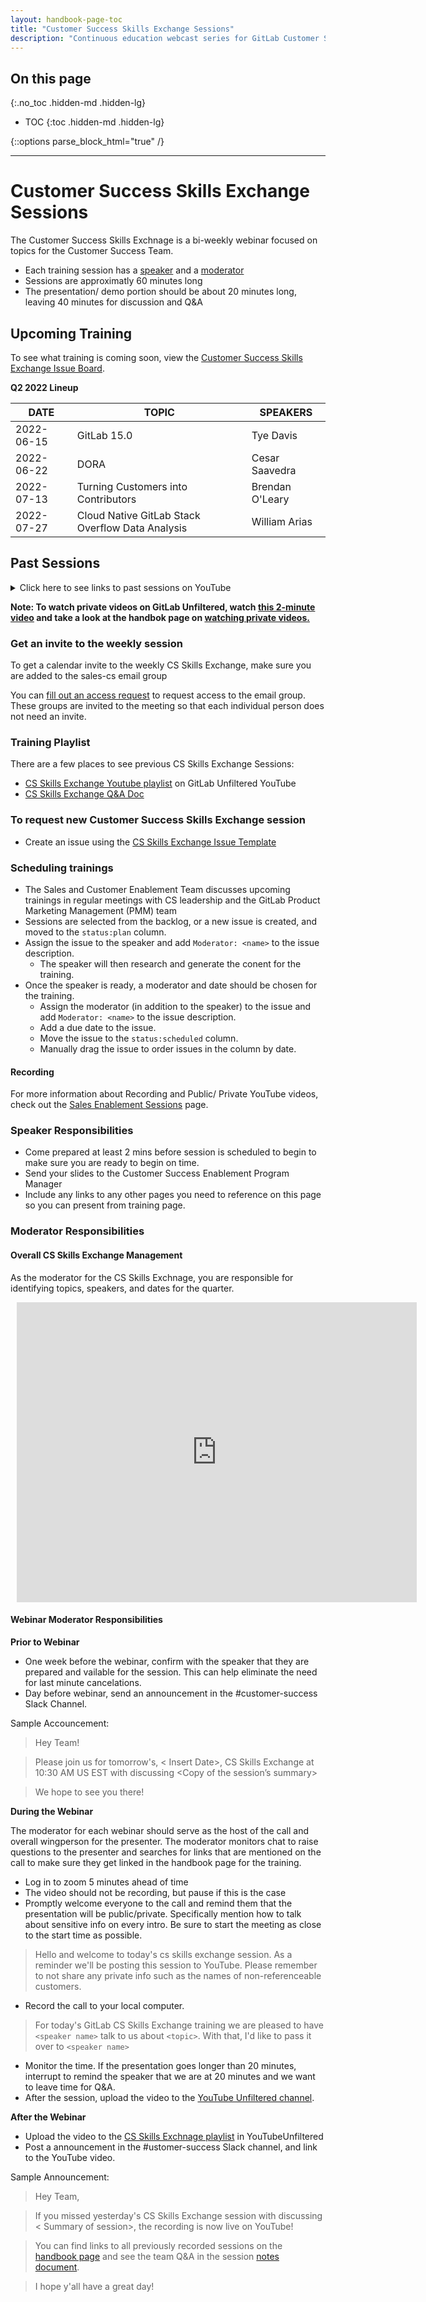 ```yaml
---
layout: handbook-page-toc
title: "Customer Success Skills Exchange Sessions"
description: "Continuous education webcast series for GitLab Customer Success team members"
---
```


## On this page
{:.no_toc .hidden-md .hidden-lg}

- TOC
{:toc .hidden-md .hidden-lg}

{::options parse_block_html="true" /}

---

# Customer Success Skills Exchange Sessions

The Customer Success Skills Exchnage is a bi-weekly webinar focused on topics for the Customer Success Team. 

* Each training session has a [speaker](#speaker-responsibilities) and a [moderator](#moderator-responsibilities)
* Sessions are approximatly 60 minutes long
* The presentation/ demo portion should be about 20 minutes long, leaving 40 minutes for discussion and Q&A


## Upcoming Training
To see what training is coming soon, view the [Customer Success Skills Exchange Issue Board](https://gitlab.com/gitlab-com/sales-team/cs-skills-exchange/-/boards/1414538).

**Q2 2022 Lineup**

| DATE   | TOPIC    | SPEAKERS                                       |
|--------|--------------------------------------------------------------------------|-------------------------------------------------|                            
| 2022-06-15 | GitLab 15.0 | Tye Davis | 
| 2022-06-22 | DORA | Cesar Saavedra | 
| 2022-07-13 | Turning Customers into Contributors | Brendan O'Leary | 
| 2022-07-27 | Cloud Native GitLab Stack Overflow Data Analysis | William Arias | 

## Past Sessions
<details>
<summary markdown="span">Click here to see links to past sessions on YouTube</summary>

| **Date** | **Topic** | **Public or Private** |
| ------   | ------    | ------                |
| 2022-06-01 | **[How to use ‘GitLab Kubernetes Agent Working Examples for Training and Demos’](https://youtu.be/RGs65Zi-Tno)** | Public | 
| 2022-05-18 | **Canceled** | N/A |
| 2022-05-04 | **[Tabnine Integration Overview](https://youtu.be/eO6GruDlz8s)** | Public |
| 2022-04-20 | **[GitLab Agent for Kubernetes and CI/CD tunnel with generic impersonation](https://youtu.be/NysUlIUx434)** |  Public |
| 2022-04-06 | **[App Modernization with Google Cloud Platform](https://youtu.be/LoLaHUUHk1k)** | Public |
| 2022-03-30 | **[Alliances Solution Index](https://youtu.be/sKl-pUNqHC4)** | Public |
| 2022-03-16-17  |  **[GitLab 2022 Sales Kickoff Prework](https://gitlab.edcast.com/insights/ECL-80bd2ef1-0234-4f05-8a02-31c5f056d5a2)**     |    Accelerate is the theme for GitLab SKO 2022 |
| 2022-03-02 | **[Click-through Demos](https://youtu.be/_VMlygiWzPo)**    | Private | 
| 2022-02-16 | **[Enhanced DevSecOps and Compliance Management Demo Environment](https://youtu.be/kXmE7Po_2rc)**     |     Public  |
| 2022-02-02 | **[F.I.R.E. Collaborations - Igniting Inner Sourcing](https://youtu.be/khYtYQ_pCtM)**           |  Public            |
| 2022-01-19 | **[GitLab Environment Toolkit (GET)](https://youtu.be/qzWxOFNpgsE)**           |  Public            |
| 2021-12-15 | **[GitLab and RedHat OpenShift](https://youtu.be/gI8alsuQCyw)**           |  Public            |
| 2021-12-01 | **[GitLab for AI/ML applications](https://youtu.be/bDng9nwwLKU)** |  Public              |
| 2021-11-17 | **[A Journey into the Customer Portal](https://www.youtube.com/watch?v=JsJyCA7Z6m0)** |  Private              |
| 2021-11-03 | **[Kubernetes Integration with the Agent](https://youtu.be/kgFbgsCsNTo)**             |    Public           |
| 2021-10-20 | **[GitOps with GitLab](https://youtu.be/9laTbEb2jbM)**             |  Private              |
| 2021-10-06 | **[GitOps using GitLab Terraform and Terratag](https://youtu.be/dMo11PzhVQI)**             |    Public           |
| 2021-09-15 | **[Gitlab + DVC for Code and Data Version Control](https://youtu.be/fvwQQbvSyj8)**    |    Private       |
| 2021-09-01 | **[Reporting Options/ Metrics with GitLab](https://youtu.be/1nOzwl2vO3k)**             |  Private             |
| 2021-08-18 | **[Group Conversation: Demo Repo](https://youtu.be/3j8ypg7TX64)**            |    Private            |
| 2021-08-04 | **[Creating and Deploying a Helm Chart with CICD](https://gitlab.com/gitlab-com/sales-team/cs-skills-exchange/-/issues/131)**   |  Public    |
| 2021-07-14 | **[How to Introduce PS with Ease](https://youtu.be/JU3aXg7Hry0)** | Private |
| 2021-05-19 | **[Enablement Roundtable - Completed OKR's](https://youtu.be/m6w4mVhA2GY)** |    Private          |
| 2021-05-04 | **[Incident Management](https://youtu.be/iEepe2uy1uM)** |   Public          |
| 2021-04-21 | **[GitLab's GraphQL API](https://gitlab.com/gitlab-com/sales-team/cs-skills-exchange/-/issues/71)**       | Public        |
| 2021-03-31 | **[Integrate & Analyze Usage Data in Gainsight](https://youtu.be/h2mPxX-uotw)**              |   Private        |
| 2021-03-24 | **[Product Roadmap Update](https://youtu.be/2K5wVhitfBk)**            |  Public          |
| 2021-03-10 | **[Peeling back the layers of Auto Devops](https://gitlab.com/gitlab-com/sales-team/cs-skills-exchange/-/issues/121)**  | Public |
| 2021-03-03 | **[Objection Handling Techniques & Role Play](https://youtu.be/vobGVMqUpqA)**            |     Public         |
| 2021-02-24 | **[Tracking Value With GitLab - DORA4 Metrics](https://youtu.be/iZzGjnf_T_Y)** | Public |


</details>


**Note: To watch private videos on GitLab Unfiltered, watch [this 2-minute video](https://www.youtube.com/watch?v=dZtCuOf5aGk) and take a look at the handbok page on [watching private videos.](https://about.gitlab.com/handbook/marketing/marketing-operations/youtube/#unable-to-view-a-video-on-youtube)**


### Get an invite to the weekly session

To get a calendar invite to the weekly CS Skills Exchange, make sure you are added to the sales-cs email group

You can [fill out an access request](/handbook/business-ops/team-member-enablement/onboarding-access-requests/access-requests/) to request access to the email group. These groups are invited to the meeting so that each individual person does not need an invite.


### Training Playlist

There are a few places to see previous CS Skills Exchange Sessions:

* [CS Skills Exchange Youtube playlist](https://www.youtube.com/playlist?list=PL05JrBw4t0KorkxIFgZGnzzxjZRCGROt_) on GitLab Unfiltered YouTube
* [CS Skills Exchange Q&A Doc](https://docs.google.com/document/d/1kchnm55N8zx8tBBsxilWadGqBndhvb5d4eG9LsSS6DA/edit?usp=sharing) 

### To request new Customer Success Skills Exchange session
* Create an issue using the [CS Skills Exchange Issue Template](https://gitlab.com/gitlab-com/sales-team/cs-skills-exchange/-/issues/new?issuable_template=Request_New_CS_Skills_Sessions)

### Scheduling trainings
* The Sales and Customer Enablement Team discusses upcoming trainings in regular meetings with CS leadership and the GitLab Product Marketing Management (PMM) team
* Sessions are selected from the backlog, or a new issue is created, and moved to the `status:plan` column.
* Assign the issue to the speaker and add `Moderator: <name>` to the issue description.
  * The speaker will then research and generate the conent for the training.
* Once the speaker is ready, a moderator and date should be chosen for the training.
  * Assign the moderator (in addition to the speaker) to the issue and add `Moderator: <name>` to the issue description.
  * Add a due date to the issue.
  * Move the issue to the `status:scheduled` column.
  * Manually drag the issue to order issues in the column by date.


#### Recording 
For more information about Recording and Public/ Private YouTube videos, check out the [Sales Enablement Sessions](/handbook/sales/training/sales-enablement-sessions/#recording) page. 


### Speaker Responsibilities

* Come prepared at least 2 mins before session is scheduled to begin to make sure you are ready to begin on time. 
* Send your slides to the Customer Success Enablement Program Manager
* Include any links to any other pages you need to reference on this page so you can present from training page.


### Moderator Responsibilities

#### Overall CS Skills Exchange Management

As the moderator for the CS Skills Exchnage, you are responsible for identifying topics, speakers, and dates for the quarter. 

<div style="width: 640px; height: 480px; margin: 10px; position: relative;"><iframe allowfullscreen frameborder="0" style="width:640px; height:480px" src="https://lucid.app/documents/embedded/b3b5a76a-03bb-4aa2-8ae3-4155f9bbe097" id="iY1k92X_sooG"></iframe></div>

#### Webinar Moderator Responsibilities


**Prior to Webinar**

- One week before the webinar, confirm with the speaker that they are prepared and vailable for the session. This can help eliminate the need for last minute cancelations.
- Day before webinar, send an announcement in the #customer-success Slack Channel. 

Sample Accouncement:

> Hey Team! 

> Please join us for tomorrow's, < Insert Date>,  CS Skills Exchange at 10:30 AM US EST with <Name of Presenter> discussing <Copy of the session’s summary>

> We hope to see you there! 


**During the Webinar**

The moderator for each webinar should serve as the host of the call and overall wingperson for the presenter. The moderator monitors chat to raise questions to the presenter and searches for links that are mentioned on the call to make sure they get linked in the handbook page for the training.  

* Log in to zoom 5 minutes ahead of time
* The video should not be recording, but pause if this is the case
* Promptly welcome everyone to the call and remind them that the presentation will be public/private. Specifically mention how to talk about sensitive info on every intro. Be sure to start the meeting as close to the start time as possible. 

> Hello and welcome to today's cs skills exchange session. As a reminder we'll be posting this session to YouTube. Please remember to not share any private info such as the names of non-referenceable customers.

* Record the call to your local computer.

> For today's GitLab CS Skills Exchange training we are pleased to have `<speaker name>` talk to us about `<topic>`. With that, I'd like to pass it over to `<speaker name>`

* Monitor the time. If the presentation goes longer than 20 minutes, interrupt to remind the speaker that we are at 20 minutes and we want to leave time for Q&A.
* After the session, upload the video to  the [YouTube Unfiltered channel](https://www.youtube.com/channel/UCMtZ0sc1HHNtGGWZFDRTh5A). 


**After the Webinar**

* Upload the video to the [CS Skills Exchnage playlist](https://www.youtube.com/playlist?list=PL05JrBw4t0KorkxIFgZGnzzxjZRCGROt_) in YouTubeUnfiltered
* Post a announcement in the #ustomer-success Slack channel, and link to the YouTube video.

Sample Announcement:

> Hey Team,  

> If you missed yesterday's CS Skills Exchange session  with <Presenter> discussing < Summary of session>, the recording is now live on YouTube!

> You can find links to all previously recorded sessions on the [handbook page](https://about.gitlab.com/handbook/sales/training/customer-success-skills-exchange/#customer-success-skills-exchange-sessions) and see the team Q&A in the session [notes document](https://docs.google.com/document/d/1kchnm55N8zx8tBBsxilWadGqBndhvb5d4eG9LsSS6DA/edit?usp=sharing).

> I hope y'all have a great day!

